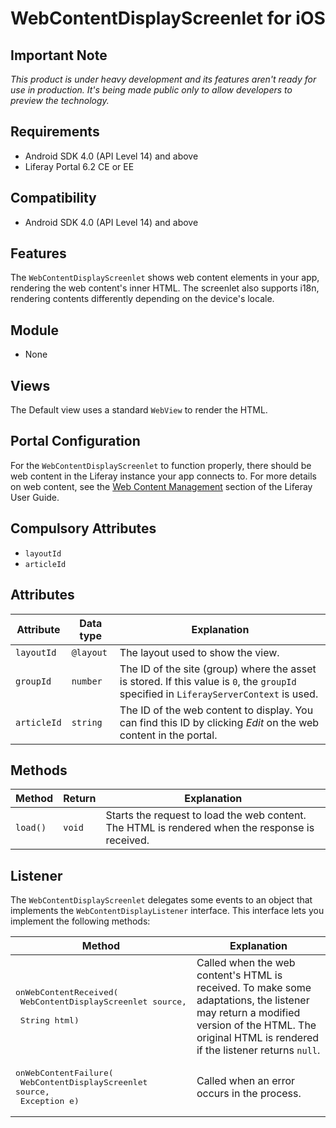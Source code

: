 # WebContentDisplayScreenlet for iOS

## Important Note

*This product is under heavy development and its features aren't ready for use in production. It's being made public only to allow developers to preview the technology.*

## Requirements

- Android SDK 4.0 (API Level 14) and above
- Liferay Portal 6.2 CE or EE

## Compatibility

- Android SDK 4.0 (API Level 14) and above

## Features

The `WebContentDisplayScreenlet` shows web content elements in your app, rendering the web content's inner HTML. The screenlet also supports i18n, rendering contents differently depending on the device's locale.

## Module

- None

## Views

The Default view uses a standard `WebView` to render the HTML.

<!-- PICTURE
![The `WebContentDisplayScreenlet` using the Default theme](Images/webcontent.png) -->

## Portal Configuration

For the `WebContentDisplayScreenlet` to function properly, there should be web content in the Liferay instance your app connects to. For more details on web content, see the [Web Content Management](https://dev.liferay.com/discover/portal/-/knowledge_base/6-2/web-content-management) section of the Liferay User Guide.

## Compulsory Attributes

- `layoutId`
- `articleId`

## Attributes

| Attribute | Data type | Explanation |
|-----------|-----------|-------------| 
| `layoutId` | `@layout` | The layout used to show the view. |
| `groupId` | `number` | The ID of the site (group) where the asset is stored. If this value is `0`, the `groupId` specified in `LiferayServerContext` is used. |
| `articleId` | `string` | The ID of the web content to display. You can find this ID by clicking *Edit* on the web content in the portal. |

## Methods

| Method | Return | Explanation |
|-----------|-----------|-------------| 
| `load()` | `void` | Starts the request to load the web content. The HTML is rendered when the response is received. |

## Listener

The `WebContentDisplayScreenlet` delegates some events to an object that implements the `WebContentDisplayListener` interface. This interface lets you implement the following methods:

| Method | Explanation |
|-----------|-------------| 
|  <pre>onWebContentReceived(<br/>        WebContentDisplayScreenlet source, <br/>        String html)</pre> | Called when the web content's HTML is received. To make some adaptations, the listener may return a modified version of the HTML. The original HTML is rendered if the listener returns `null`. |
|  <pre>onWebContentFailure(<br/>        WebContentDisplayScreenlet source,<br/>        Exception e)</pre> | Called when an error occurs in the process. |
